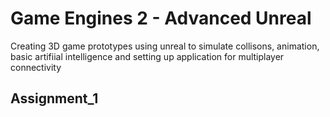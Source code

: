 <h1>Game Engines 2 - Advanced Unreal</h1>

Creating 3D game prototypes using unreal to simulate collisons, animation,
basic artifiial intelligence and setting up application for multiplayer connectivity

<h2>Assignment_1</h2>

